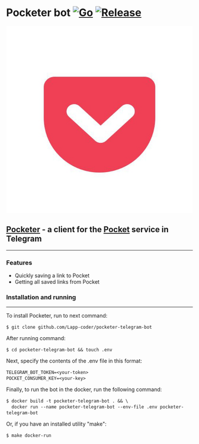 # Pocketer bot [![Go](https://img.shields.io/badge/go-1.17-blue)](https://golang.org/doc/go1.17) [![Release](https://img.shields.io/badge/release-1.0.0-success)](https://github.com/Lapp-coder/pocketer-telegram-bot/releases)
![image](images/pocketer-telegram-bot.jpeg)
## [Pocketer](https://t.me/PocketerBot) - a client for the [Pocket](https://getpocket.com) service in Telegram

***

### Features
* Quickly saving a link to Pocket
* Getting all saved links from Pocket


### Installation and running
***
To install Pocketer, run to next command:
```
$ git clone github.com/Lapp-coder/pocketer-telegram-bot
```

After running command:
```
$ cd pocketer-telegram-bot && touch .env
```

Next, specify the contents of the .env file in this format:
```dotenv
TELEGRAM_BOT_TOKEN=<your-token>
POCKET_CONSUMER_KEY=<your-key>
```

Finally, to run the bot in the docker, run the following command:
```
$ docker build -t pocketer-telegram-bot . && \
  docker run --name pocketer-telegram-bot --env-file .env pocketer-telegram-bot
```

Or, if you have an installed utility "make":
```
$ make docker-run
```

